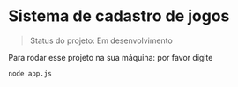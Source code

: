 <h1>Sistema de cadastro de jogos</h1>

  > Status do projeto: Em desenvolvimento

Para rodar esse projeto na sua máquina: por favor digite

```
node app.js
```
